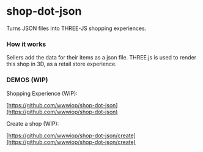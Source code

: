 # shop-dot-json
Turns JSON files into THREE-JS shopping experiences.

### How it works

Sellers add the data for their items as a json file. THREE.js is used to render this shop in 3D, as a retail store experience.

### DEMOS (WIP)

Shopping Experience (WIP):

[https://github.com/wwwiop/shop-dot-json](https://github.com/wwwiop/shop-dot-json)

Create a shop (WIP):

[https://github.com/wwwiop/shop-dot-json/create](https://github.com/wwwiop/shop-dot-json/create)